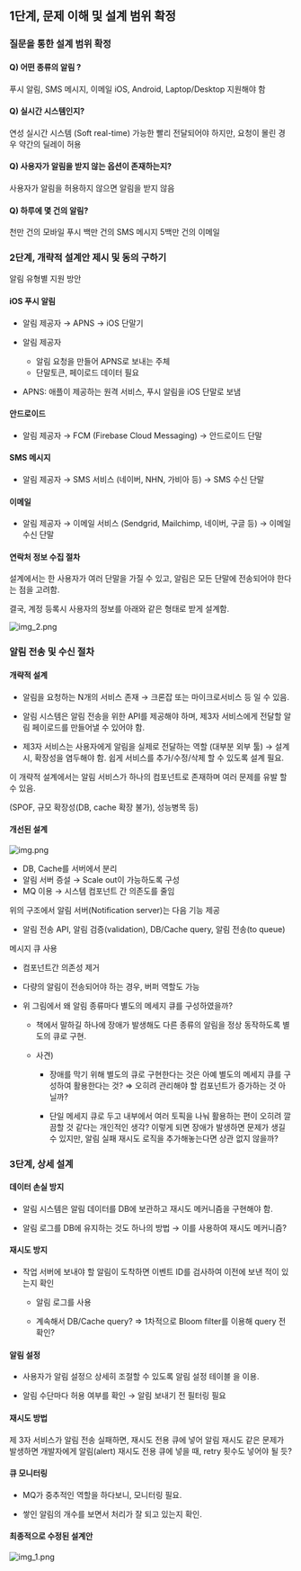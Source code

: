 ## 1단계, 문제 이해 및 설계 범위 확정

### 질문을 통한 설계 범위 확정

#### Q) 어떤 종류의 알림 ?

푸시 알림, SMS 메시지, 이메일
iOS, Android, Laptop/Desktop 지원해야 함

#### Q) 실시간 시스템인지?

연성 실시간 시스템 (Soft real-time)
가능한 빨리 전달되어야 하지만, 요청이 몰린 경우 약간의 딜레이 허용

#### Q) 사용자가 알림을 받지 않는 옵션이 존재하는지?

사용자가 알림을 허용하지 않으면 알림을 받지 않음

#### Q) 하루에 몇 건의 알림?

천만 건의 모바일 푸시
백만 건의 SMS 메시지
5백만 건의 이메일


### 2단계, 개략적 설계안 제시 및 동의 구하기

알림 유형별 지원 방안

#### iOS 푸시 알림

- 알림 제공자 → APNS → iOS 단말기

- 알림 제공자 
  - 알림 요청을 만들어 APNS로 보내는 주체 
  - 단말토큰, 페이로드 데이터 필요
  
- APNS: 애플이 제공하는 원격 서비스, 푸시 알림을 iOS 단말로 보냄

#### 안드로이드

- 알림 제공자 → FCM (Firebase Cloud Messaging) → 안드로이드 단말


#### SMS 메시지

- 알림 제공자 → SMS 서비스 (네이버, NHN, 가비아 등) → SMS 수신 단말


#### 이메일

- 알림 제공자 → 이메일 서비스 (Sendgrid, Mailchimp, 네이버, 구글 등) → 이메일 수신 단말

#### 연락처 정보 수집 절차

설계에서는 한 사용자가 여러 단말을 가질 수 있고, 알림은 모든 단말에 전송되어야 한다는 점을 고려함.

결국, 계정 등록시 사용자의 정보를 아래와 같은 형태로 받게 설계함.


![img_2.png](images/minyoung/Contact_Information_Collection_Procedure.png)


### 알림 전송 및 수신 절차

#### 개략적 설계

- 알림을 요청하는 N개의 서비스 존재 → 크론잡 또는 마이크로서비스 등 일 수 있음.

- 알림 시스템은 알림 전송을 위한 API를 제공해야 하며, 제3자 서비스에게 전달할 알림 페이로드를 만들어낼 수 있어야 함.

- 제3자 서비스는 사용자에게 알림을 실제로 전달하는 역할 (대부분 외부 툴) → 설계 시, 확장성을 염두해야 함. 쉽게 서비스를 추가/수정/삭제 할 수 있도록 설계 필요.

이 개략적 설계에서는 알림 서비스가 하나의 컴포넌트로 존재하며 여러 문제를 유발 할 수 있음.

(SPOF, 규모 확장성(DB, cache 확장 불가), 성능병목 등)

#### 개선된 설계


![img.png](images/minyoung/Improved_design.png)


- DB, Cache를 서버에서 분리 
- 알림 서버 증설 → Scale out이 가능하도록 구성 
- MQ 이용 → 시스템 컴포넌트 간 의존도를 줄임

위의 구조에서 알림 서버(Notification server)는 다음 기능 제공
- 알림 전송 API, 알림 검증(validation), DB/Cache query, 알림 전송(to queue)
  
메시지 큐 사용 

- 컴포넌트간 의존성 제거

- 다량의 알림이 전송되어야 하는 경우, 버퍼 역할도 가능

- 위 그림에서 왜 알림 종류마다 별도의 메세지 큐를 구성하였을까?

  - 책에서 말하길 하나에 장애가 발생해도 다른 종류의 알림을 정상 동작하도록 별도의 큐로 구현.
  
  - 사견)
  
    - 장애를 막기 위해 별도의 큐로 구현한다는 것은 아예 별도의 메세지 큐를 구성하여 활용한다는 것? ⇒ 오히려 관리해야 할 컴포넌트가 증가하는 것 아닐까?
    
    - 단일 메세지 큐로 두고 내부에서 여러 토픽을 나눠 활용하는 편이 오히려 깔끔할 것 같다는 개인적인 생각? 이렇게 되면 장애가 발생하면 문제가 생길 수 있지만, 알림 실패 재시도 로직을 추가해놓는다면 상관 없지 않을까?

### 3단계, 상세 설계

#### 데이터 손실 방지

- 알림 시스템은 알림 데이터를 DB에 보관하고 재시도 메커니즘을 구현해야 함.

- 알림 로그를 DB에 유지하는 것도 하나의 방법 → 이를 사용하여 재시도 메커니즘?


#### 재시도 방지

- 작업 서버에 보내야 할 알림이 도착하면 이벤트 ID를 검사하여 이전에 보낸 적이 있는지 확인

  - 알림 로그를 사용
  
  - 계속해서 DB/Cache query? ⇒ 1차적으로 Bloom filter를 이용해 query 전 확인?
  

#### 알림 설정

- 사용자가 알림 설정으 상세히 조절할 수 있도록 알림 설정 테이블 을 이용.

- 알림 수단마다 허용 여부를 확인 → 알림 보내기 전 필터링 필요

#### 재시도 방법

제 3자 서비스가 알림 전송 실패하면, 재시도 전용 큐에 넣어 알림 재시도
같은 문제가 발생하면 개발자에게 알림(alert)
재시도 전용 큐에 넣을 때, retry 횟수도 넣어야 될 듯?

#### 큐 모니터링

- MQ가 중추적인 역할을 하다보니, 모니터링 필요.

- 쌓인 알림의 개수를 보면서 처리가 잘 되고 있는지 확인.

#### 최종적으로 수정된 설계안


![img_1.png](images/minyoung/final_design.png)

